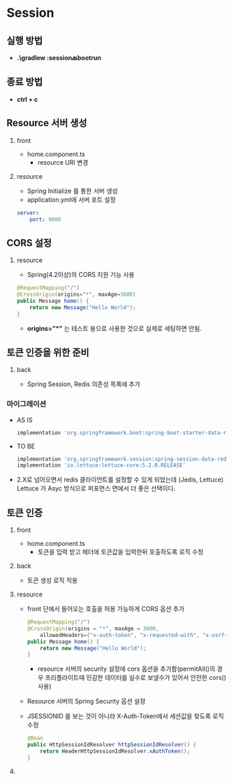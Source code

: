 # Session

## 실행 방법

- __.\gradlew :session:back:bootrun__

## 종료 방법

- __ctrl + c__

## Resource 서버 생성

1. front

    - home.component.ts
        - resource URI 변경

2. resource

    - Spring Initialize 를 통한 서버 생성
    - application.yml에 서버 포트 설정

    ~~~yml
    server:
        port: 9000
    ~~~

## CORS 설정

1. resource

    - Spring(4.2이상)의 CORS 지원 기능 사용

    ~~~ java
    @RequestMapping("/")
    @CrossOrigin(origins="*", maxAge=3600)
    public Message home() {
        return new Message("Hello World");
    }
    ~~~

    - __origins="*"__ 는 테스트 용으로 사용한 것으로 실제로 세팅하면 안됨.

## 토큰 인증을 위한 준비

1. back

    - Spring Session, Redis 의존성 목록에 추가

### 마이그레이션

- AS IS

    ~~~ gradle
    implementation 'org.springframework.boot:spring-boot-starter-data-redis'
    ~~~

- TO BE

    ~~~ gradle
    implementation 'org.springframework.session:spring-session-data-redis'
    implementation 'io.lettuce:lettuce-core:5.2.0.RELEASE'
    ~~~

- 2.X로 넘어오면서 redis 클라이언트를 설정할 수 있게 되었는데 (Jedis, Lettuce) Lettuce 가 Asyc 방식으로 퍼포먼스 면에서 더 좋은 선택이다.

## 토큰 인증

1. front

    - home.component.ts
        - 토큰을 입력 받고 헤더에 토큰값을 입력한뒤 호출하도록 로직 수정

2. back

    - 토큰 생성 로직 적용

3. resource

    - front 단에서 들어오는 호출을 허용 가능하게 CORS 옵션 추가

        ~~~java
        @RequestMapping("/")
        @CrossOrigin(origins = "*", maxAge = 3600,
            allowedHeaders={"x-auth-token", "x-requested-with", "x-xsrf-token"})
        public Message home() {
            return new Message("Hello World");
        }
        ~~~

        - resource 서버의 security 설정에 cors 옵션을 추가함(permitAll()의 경우 프리플라이트때 민감한 데이터를 실수로 보낼수가 있어서 안전한 cors()사용)

    - Resource 서버의 Spring Security 옵션 설정

        

    - JSESSIONID 를 보는 것이 아니라 X-Auth-Token에서 세션값을 찾도록 로직 수정

        ~~~java
        @Bean
        public HttpSessionIdResolver httpSessionIdResolver() {
            return HeaderHttpSessionIdResolver.xAuthToken();
        }
        ~~~


4. 

